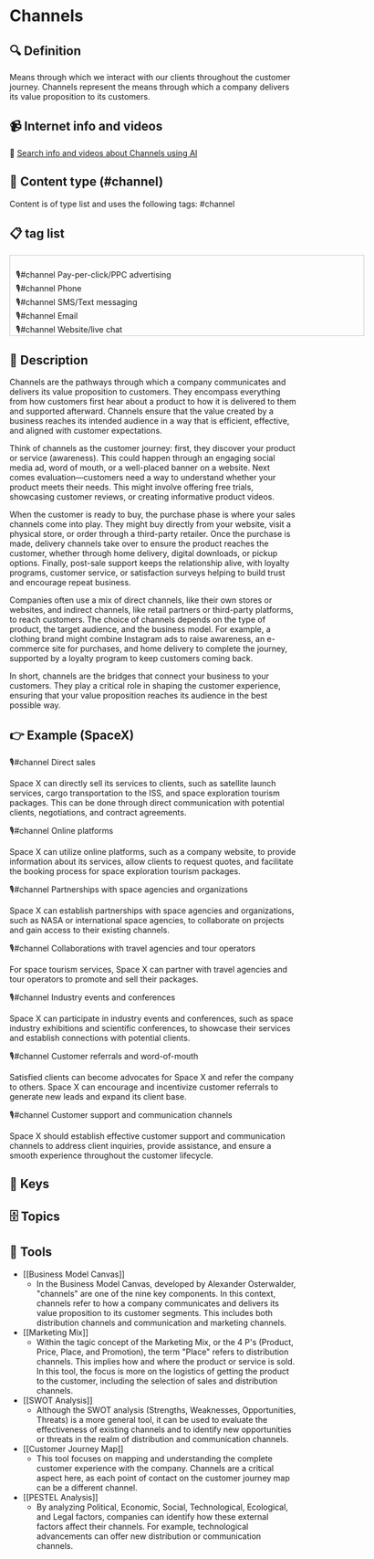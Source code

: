 
# Channels


## 🔍 Definition
Means through which we interact with our clients throughout the customer journey. Channels represent the means through which a company delivers its value proposition to its customers.


## 📹 Internet info and videos
🤖 [Search info and videos about Channels using AI](https://www.perplexity.ai/search?q=videos+about+Channels:+Means+through+which+we+interact+with+our+customers+throughout+the+lifecycle.
)

## 📰 Content type (#channel)
Content is of type list and uses the following tags: #channel



## 📋 tag list

<div style='max-height: 120px; overflow-y: auto; border: 1px solid #ccc; padding: 10px; width: 600px;'>
  <ul style='list-style-type: none; padding-left: 0;'>


<li>🎙️#channel  Pay-per-click/PPC advertising</li>
<li>🎙️#channel  Phone</li>
<li>🎙️#channel  SMS/Text messaging</li>
<li>🎙️#channel  Email</li>
<li>🎙️#channel  Website/live chat</li>
<li>🎙️#channel  Social media platforms/Facebook</li>
<li>🎙️#channel  Facebook Messenger</li>
<li>🎙️#channel  Social media platforms/Twitter</li>
<li>🎙️#channel  Social media platforms/Instagram</li>
<li>🎙️#channel  Social media platforms/LinkedIn</li>
<li>🎙️#channel  LinkedIn profile</li>
<li>🎙️#channel  LinkedIn Company Page</li>
<li>🎙️#channel  LinkedIn Ads</li>
<li>🎙️#channel  Social media platforms/Snapchat</li>
<li>🎙️#channel  Social media platforms/TikTok</li>
<li>🎙️#channel  Social media platforms/Pinterest</li>
<li>🎙️#channel  Social media platforms/Reddit</li>
<li>🎙️#channel  Social media platforms/Quora</li>
<li>🎙️#channel  Social media platforms/Medium</li>
<li>🎙️#channel  Social media platforms/YouTube</li>
<li>🎙️#channel  YouTube Ads</li>
<li>🎙️#channel  Twitter profile</li>
<li>🎙️#channel  Twitter Ads</li>
<li>🎙️#channel  WhatsApp</li>
<li>🎙️#channel  Instagram profile</li>
<li>🎙️#channel  Instagram Ads</li>
<li>🎙️#channel  Snapchat</li>
<li>🎙️#channel  Blog</li>
<li>🎙️#channel  Influencer partnerships</li>
<li>🎙️#channel  Podcasts</li>
<li>🎙️#channel  Webinars</li>
<li>🎙️#channel  Virtual events</li>
<li>🎙️#channel  Online communities</li>
<li>🎙️#channel  Customer forums</li>
<li>🎙️#channel  Customer feedback surveys</li>
<li>🎙️#channel  Online product demos</li>
<li>🎙️#channel  Mobile app push notifications</li>
<li>🎙️#channel  Mobile app in-app messaging</li>
<li>🎙️#channel  Customer support ticketing system</li>
<li>🎙️#channel  Help center or knowledge base</li>
<li>🎙️#channel  FAQ section on website</li>
<li>🎙️#channel  Product packaging and inserts</li>
<li>🎙️#channel  Print advertising</li>
<li>🎙️#channel  Radio ads</li>
<li>🎙️#channel  Television ads</li>
<li>🎙️#channel  Direct mail</li>
<li>🎙️#channel  Sponsorship of events or conferences</li>
<li>🎙️#channel  Public relations/Press releases</li>
<li>🎙️#channel  Public relations/Media outreach</li>
<li>🎙️#channel  Content marketing</li>
<li>🎙️#channel  Search engine optimization/SEO</li>
<li>🎙️#channel  Google Ads</li>
<li>🎙️#channel  Display advertising</li>
<li>🎙️#channel  Native advertising</li>
<li>🎙️#channel  Affiliate marketing</li>
<li>🎙️#channel  Referral programs</li>
<li>🎙️#channel  Customer loyalty programs</li>
<li>🎙️#channel  Product placement in TV shows or movies</li>
<li>🎙️#channel  Influencer marketing campaigns</li>
<li>🎙️#channel  Partnerships with complementary brands</li>
<li>🎙️#channel  Customer testimonials and case studies</li>
<li>🎙️#channel  Online review platforms/Yelp</li>
<li>🎙️#channel  Online review platforms/Google Reviews</li>
<li>🎙️#channel  Word-of-mouth referrals</li>
<li>🎙️#channel  Sales team interactions</li>
<li>🎙️#channel  Trade shows and exhibitions</li>
<li>🎙️#channel  Industry conferences and events</li>
<li>🎙️#channel  Networking events</li>
<li>🎙️#channel  Cold outreach emails</li>
<li>🎙️#channel  Sales presentations</li>
<li>🎙️#channel  Sales follow-up calls</li>
<li>🎙️#channel  Customer onboarding calls</li>
<li>🎙️#channel  Sales demos</li>
<li>🎙️#channel  Customer success manager check-ins</li>
<li>🎙️#channel  Cross-promotion with other businesses</li>
<li>🎙️#channel  Online marketplaces/Amazon</li>
<li>🎙️#channel  Online marketplaces/eBay</li>
<li>🎙️#channel  E-commerce platforms/Shopify</li>
<li>🎙️#channel  E-commerce platforms/WooCommerce</li>
<li>🎙️#channel  Payment gateways/PayPal</li>
<li>🎙️#channel  Payment gateways/Stripe</li>
<li>🎙️#channel  Mobile wallets/Apple Pay</li>
<li>🎙️#channel  Mobile wallets/Google Pay</li>
<li>🎙️#channel  Affiliate networks</li>
<li>🎙️#channel  Content syndication platforms</li>
<li>🎙️#channel  Online advertising networks</li>
<li>🎙️#channel  Email newsletters</li>
<li>🎙️#channel  Web push notifications</li>
<li>🎙️#channel  Influencer takeovers on social media</li>
<li>🎙️#channel  Chatbots</li>
<li>🎙️#channel  Voice assistants/Alexa</li>
<li>🎙️#channel  Voice assistants/Google Assistant</li>
<li>🎙️#channel  Virtual reality/VR experiences</li>
<li>🎙️#channel  Augmented reality/AR experiences</li>
<li>🎙️#channel  Customer referral platforms</li>
<li>🎙️#channel  Online booking systems</li>
<li>🎙️#channel  Interactive quizzes or assessments</li>
<li>🎙️#channel  Surveys and polls</li>
<li>🎙️#channel  Live video streaming/Facebook Live</li>
<li>🎙️#channel  Live video streaming/Instagram Live</li>
<li>🎙️#channel  Product sampling campaigns</li>
<li>🎙️#channel  Crowdfunding platforms</li>
<li>🎙️#channel  Online auctions</li>
<li>🎙️#channel  Online tagifieds</li>
<li>🎙️#channel  Mobile app stores/Apple App Store</li>
<li>🎙️#channel  Mobile app stores/Google Play Store</li>
<li>🎙️#channel  User-generated content campaigns</li>
<li>🎙️#channel  Loyalty apps</li>
<li>🎙️#channel  SMS marketing campaigns</li>
<li>🎙️#channel  Mobile wallet loyalty cards</li>
<li>🎙️#channel  Customer feedback platforms</li>
<li>🎙️#channel  Live chat support software</li>
<li>🎙️#channel  Influencer endorsements</li>
<li>🎙️#channel  Branded merchandise</li>
<li>🎙️#channel  Virtual reality/VR storefronts</li>
<li>🎙️#channel  Augmented reality/AR try-on experiences</li>
<li>🎙️#channel  Online contest or giveaway platforms</li>
<li>🎙️#channel  Social media contests or giveaways</li>
<li>🎙️#channel  Customer appreciation events</li>
<li>🎙️#channel  User-generated content competitions</li>
<li>🎙️#channel  Bullseye framework/Viral Marketing</li>
<li>🎙️#channel  Bullseye framework/Public relations</li>
<li>🎙️#channel  Bullseye framework/Unconventional PR</li>
<li>🎙️#channel  Bullseye framework/Search Engine Marketing</li>
<li>🎙️#channel  Bullseye framework/Social & Display Ads</li>
<li>🎙️#channel  Bullseye framework/Offline Advertising</li>
<li>🎙️#channel  Bullseye framework/SEO</li>
<li>🎙️#channel  Bullseye framework/Content Marketing</li>
<li>🎙️#channel  Bullseye framework/Email Marketing</li>
<li>🎙️#channel  Bullseye framework/Engineering As Marketing</li>
<li>🎙️#channel  Bullseye framework/Business Development</li>
<li>🎙️#channel  Bullseye framework/Sales</li>
<li>🎙️#channel  Bullseye framework/Affiliate Programs</li>
<li>🎙️#channel  Bullseye framework/Existing Platforms</li>
<li>🎙️#channel  Bullseye framework/Events</li>
<li>🎙️#channel  Bullseye framework/Speaking Engagements</li>
<li>🎙️#channel  Bullseye framework/Community Building</li>
<li>🎙️#channel  Bullseye framework/Targeting Blogs</li>
<li>🎙️#channel  Bullseye framework/Trade Shows (inc. Virtual)</li>

  </ul>
</div>

## 📖 Description
Channels are the pathways through which a company communicates and delivers its value proposition to customers. They encompass everything from how customers first hear about a product to how it is delivered to them and supported afterward. Channels ensure that the value created by a business reaches its intended audience in a way that is efficient, effective, and aligned with customer expectations.

Think of channels as the customer journey: first, they discover your product or service (awareness). This could happen through an engaging social media ad, word of mouth, or a well-placed banner on a website. Next comes evaluation—customers need a way to understand whether your product meets their needs. This might involve offering free trials, showcasing customer reviews, or creating informative product videos.

When the customer is ready to buy, the purchase phase is where your sales channels come into play. They might buy directly from your website, visit a physical store, or order through a third-party retailer. Once the purchase is made, delivery channels take over to ensure the product reaches the customer, whether through home delivery, digital downloads, or pickup options. Finally, post-sale support keeps the relationship alive, with loyalty programs, customer service, or satisfaction surveys helping to build trust and encourage repeat business.

Companies often use a mix of direct channels, like their own stores or websites, and indirect channels, like retail partners or third-party platforms, to reach customers. The choice of channels depends on the type of product, the target audience, and the business model. For example, a clothing brand might combine Instagram ads to raise awareness, an e-commerce site for purchases, and home delivery to complete the journey, supported by a loyalty program to keep customers coming back.

In short, channels are the bridges that connect your business to your customers. They play a critical role in shaping the customer experience, ensuring that your value proposition reaches its audience in the best possible way.

## 👉 Example (SpaceX)

🎙️#channel Direct sales

Space X can directly sell its services to clients, such as satellite launch services, cargo transportation to the ISS, and space exploration tourism packages. This can be done through direct communication with potential clients, negotiations, and contract agreements.

🎙️#channel Online platforms

Space X can utilize online platforms, such as a company website, to provide information about its services, allow clients to request quotes, and facilitate the booking process for space exploration tourism packages.

🎙️#channel Partnerships with space agencies and organizations

Space X can establish partnerships with space agencies and organizations, such as NASA or international space agencies, to collaborate on projects and gain access to their existing channels.

🎙️#channel Collaborations with travel agencies and tour operators

For space tourism services, Space X can partner with travel agencies and tour operators to promote and sell their packages.

🎙️#channel Industry events and conferences

Space X can participate in industry events and conferences, such as space industry exhibitions and scientific conferences, to showcase their services and establish connections with potential clients.

🎙️#channel Customer referrals and word-of-mouth

Satisfied clients can become advocates for Space X and refer the company to others. Space X can encourage and incentivize customer referrals to generate new leads and expand its client base.

🎙️#channel Customer support and communication channels

Space X should establish effective customer support and communication channels to address client inquiries, provide assistance, and ensure a smooth experience throughout the customer lifecycle.

## 🔑 Keys



## 🗄️ Topics


## 🧰 Tools
- [[Business Model Canvas]]
  - In the Business Model Canvas, developed by Alexander Osterwalder, "channels" are one of the nine key components. In this context, channels refer to how a company communicates and delivers its value proposition to its customer segments. This includes both distribution channels and communication and marketing channels.
- [[Marketing Mix]]
  - Within the tagic concept of the Marketing Mix, or the 4 P's (Product, Price, Place, and Promotion), the term "Place" refers to distribution channels. This implies how and where the product or service is sold. In this tool, the focus is more on the logistics of getting the product to the customer, including the selection of sales and distribution channels.
- [[SWOT Analysis]]
  - Although the SWOT analysis (Strengths, Weaknesses, Opportunities, Threats) is a more general tool, it can be used to evaluate the effectiveness of existing channels and to identify new opportunities or threats in the realm of distribution and communication channels.
- [[Customer Journey Map]]
  - This tool focuses on mapping and understanding the complete customer experience with the company. Channels are a critical aspect here, as each point of contact on the customer journey map can be a different channel.
- [[PESTEL Analysis]]
  - By analyzing Political, Economic, Social, Technological, Ecological, and Legal factors, companies can identify how these external factors affect their channels. For example, technological advancements can offer new distribution or communication channels.
